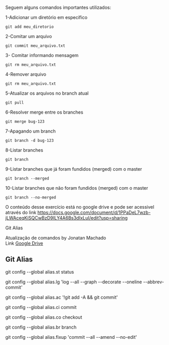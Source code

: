 Seguem alguns comandos importantes utilizados: 

1-Adicionar um diretório em específico

	git add meu_diretorio
  
2-Comitar um arquivo

	git commit meu_arquivo.txt
  
3- Comitar informando mensagem

	git rm meu_arquivo.txt
  
4-Remover arquivo

	git rm meu_arquivo.txt
  
5-Atualizar os arquivos no branch atual

	git pull
  
6-Resolver merge entre os branches

	git merge bug-123
  
7-Apagando um branch

	git branch -d bug-123
  
8-Listar branches

	git branch

9-Listar branches que já foram fundidos (merged) com o master

	git branch --merged
  
10-Listar branches que não foram fundidos (merged) com o master

	git branch --no-merged
	

	
O conteúdo desse exercício está no google drive e pode ser acessivel através do link https://docs.google.com/document/d/1PPaDeL7wzb-jLWAceqKiSQCwBzD9ILY4A6Bs3dIxLuI/edit?usp=sharing

Git Alias

Atualização de comandos by Jonatan Machado	
Link [Google Drive](https://docs.google.com/document/d/1PPaDeL7wzb-jLWAceqKiSQCwBzD9ILY4A6Bs3dIxLuI/edit?usp=sharing)
## Git Alias
 
git config --global alias.st status

git config --global alias.lg 'log --all --graph --decorate --oneline --abbrev-commit'

git config --global alias.ac '!git add -A && git commit'

git config --global alias.ci commit

git config --global alias.co checkout

git config --global alias.br branch

git config --global alias.fixup 'commit --all --amend --no-edit'
